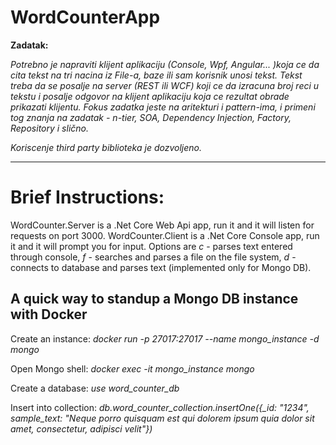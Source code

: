# WordCounterApp

**Zadatak:**

*Potrebno je napraviti klijent aplikaciju (Console, Wpf, Angular... )koja ce da cita tekst na tri nacina iz File-a, baze ili sam korisnik unosi tekst. Tekst treba da se posalje na server (REST ili WCF) koji ce da izracuna broj reci u tekstu i posalje odgovor na klijent aplikaciju koja ce rezultat obrade prikazati klijentu. Fokus zadatka jeste na aritekturi i pattern-ima, i primeni tog znanja na zadatak - n-tier, SOA, Dependency Injection, Factory, Repository i slično.*

*Koriscenje third party biblioteka je dozvoljeno.*

---

# Brief Instructions:

WordCounter.Server is a .Net Core Web Api app, run it and it will listen for requests
 on port 3000. WordCounter.Client is a .Net Core Console app, run it and it will prompt you for input. Options are *c* - parses text entered through console, *f* - searches and parses a file on the file system, *d* - connects to database and parses text (implemented only for Mongo DB). 

## A quick way to standup a Mongo DB instance with Docker

Create an instance:
*docker run -p 27017:27017 --name mongo_instance -d mongo*

Open Mongo shell:
*docker exec -it mongo_instance mongo*

Create a database:
*use word_counter_db*

Insert into collection:
*db.word_counter_collection.insertOne({_id: "1234", sample_text: "Neque porro quisquam est qui dolorem ipsum quia dolor sit amet, consectetur, adipisci velit"})*